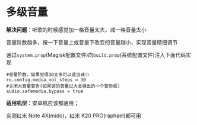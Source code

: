 # 多级音量

**解决问题**：听歌的时候感觉加一格音量太大，减一格音量太小

音量阶数越多，按一下音量上或音量下改变的音量越小，实现音量精细调节

通过`system.prop`(Magisk配置文件)向`build.prop`(系统配置文件)注入下面代码实现

```shell
#音量阶数，如果觉得30太多可以适当减小
ro.config.media_vol_steps = 30
#关闭大音量警告(如果调的音量过大会弹出的一个警告框)
audio.safemedia.bypass = true
```

**适用机型**：安卓机应该都通用；

实测红米 Note 4X(mido)，红米 K20 PRO(raphael)都可用

